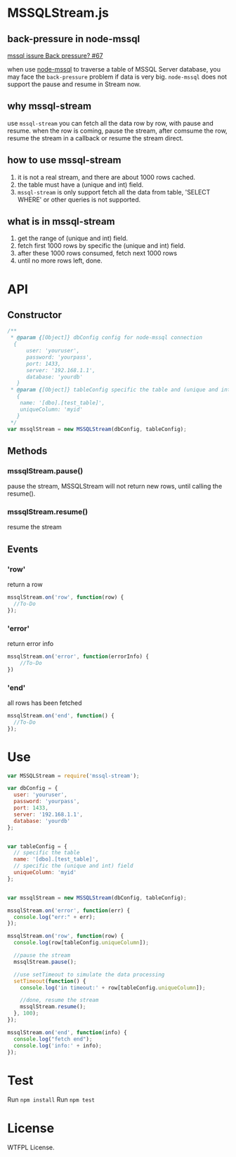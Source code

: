 MSSQLStream.js 
========




## back-pressure in node-mssql
[mssql issure Back pressure? #67](https://github.com/patriksimek/node-mssql/issues/67)

when use [node-mssql](https://github.com/patriksimek/node-mssql) to traverse a table of MSSQL Server database, you may face the `back-pressure` problem if data is very big. `node-mssql` does not support the pause and resume in Stream now. 


## why mssql-stream
use `mssql-stream` you can fetch all the data row by row, with pause and resume.
when the row is coming, pause the stream, after comsume the row, resume the stream in a callback or resume the stream direct.

## how to use mssql-stream
1. it is not a real stream, and there are about 1000 rows cached.
2. the table must have a (unique and int) field.
3. `mssql-stream` is only support fetch all the data from table, 'SELECT WHERE' or other queries is not supported.

## what is in mssql-stream
1. get the range of (unique and int) field.
2. fetch first 1000 rows by specific the (unique and int) field.
3. after these 1000 rows consumed, fetch next 1000 rows
4. until no more rows left, done.
  

<!-- Install
=======
`npm install mssql-stream` -->


API
====
## Constructor
```javascript
/**
 * @param {[Object]} dbConfig config for node-mssql connection   
  {
      user: 'youruser',
      password: 'yourpass',
      port: 1433,
      server: '192.168.1.1',
      database: 'yourdb'
   }
 * @param {[Object]} tableConfig specific the table and (unique and int) field name
   {
    name: '[dbo].[test_table]',
    uniqueColumn: 'myid'
   }
 */
var mssqlStream = new MSSQLStream(dbConfig, tableConfig);
```

## Methods

### mssqlStream.pause()
pause the stream, MSSQLStream will not return new rows, until calling the resume().

### mssqlStream.resume()
resume the stream

## Events
### 'row'
return a row 

```javascript
mssqlStream.on('row', function(row) {
  //To-Do  
});
```
### 'error' 
return error info

```javascript
mssqlStream.on('error', function(errorInfo) {
    //To-Do
})
```

### 'end' 
all rows has been fetched

```javascript
mssqlStream.on('end', function() {
  //To-Do
});
```

Use
====

```javascript
var MSSQLStream = require('mssql-stream');

var dbConfig = {
  user: 'youruser',
  password: 'yourpass',
  port: 1433,
  server: '192.168.1.1',
  database: 'yourdb'
};


var tableConfig = {
  // specific the table 
  name: '[dbo].[test_table]',
  // specific the (unique and int) field 
  uniqueColumn: 'myid'
};


var mssqlStream = new MSSQLStream(dbConfig, tableConfig);

mssqlStream.on('error', function(err) {
  console.log("err:" + err);
});

mssqlStream.on('row', function(row) {
  console.log(row[tableConfig.uniqueColumn]);

  //pause the stream
  mssqlStream.pause();

  //use setTimeout to simulate the data processing 
  setTimeout(function() {
    console.log('in timeout:' + row[tableConfig.uniqueColumn]);

    //done, resume the stream
    mssqlStream.resume();
  }, 100);
});

mssqlStream.on('end', function(info) {
  console.log("fetch end");
  console.log('info:' + info);
});
```

Test
=====
Run `npm install`
Run `npm test`



License
=====
WTFPL License.